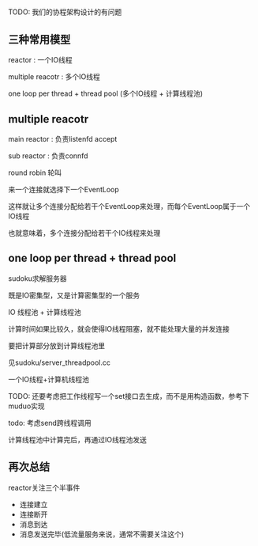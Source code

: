 ## 

TODO: 我们的协程架构设计的有问题

## 三种常用模型

reactor : 一个IO线程

multiple reacotr : 多个IO线程

one loop per thread + thread pool (多个IO线程 + 计算线程池)

## multiple reacotr

main reactor : 负责listenfd accept

sub reactor : 负责connfd

round robin 轮叫

来一个连接就选择下一个EventLoop

这样就让多个连接分配给若干个EventLoop来处理，而每个EventLoop属于一个IO线程

也就意味着，多个连接分配给若干个IO线程来处理

## one loop per thread + thread pool

sudoku求解服务器

既是IO密集型，又是计算密集型的一个服务

IO 线程池 + 计算线程池

计算时间如果比较久，就会使得IO线程阻塞，就不能处理大量的并发连接

要把计算部分放到计算线程池里

见sudoku/server_threadpool.cc

一个IO线程+计算机线程池

TODO: 还要考虑把工作线程写一个set接口去生成，而不是用构造函数，参考下muduo实现

todo: 考虑send跨线程调用

计算线程池中计算完后，再通过IO线程池发送

## 再次总结

reactor关注三个半事件

- 连接建立
- 连接断开
- 消息到达
- 消息发送完毕(低流量服务来说，通常不需要关注这个)

